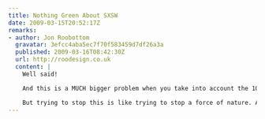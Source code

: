 ```yaml
---
title: Nothing Green About SXSW
date: 2009-03-15T20:52:17Z
remarks:
- author: Jon Roobottom
  gravatar: 3efcc4aba5ec7f70f583459d7df26a3a
  published: 2009-03-16T08:42:30Z
  url: http://roodesign.co.uk
  content: |
    Well said!

    And this is a MUCH bigger problem when you take into account the 100s of non-web confs at somewhere like the NEC each year. Then multiply that by the amount of venues in the world. I’d say that compared to things like the boat show SXSW isn’t, by far, the worst.

    But trying to stop this is like trying to stop a force of nature. Advertisers will have their way. I look forward to hearing what action we as a community can take to stop this damaging practice.
---
```

